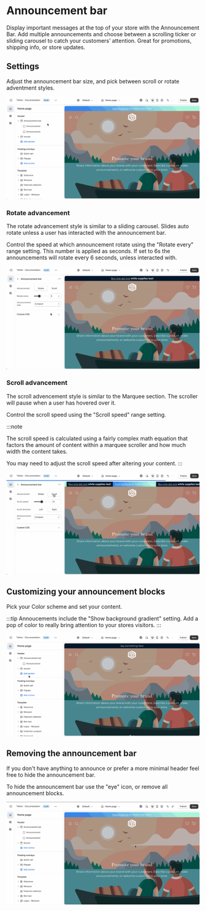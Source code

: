 # Announcement bar

Display important messages at the top of your store with the Announcement Bar. Add multiple announcements and choose between a scrolling ticker or sliding carousel to catch your customers’ attention. Great for promotions, shipping info, or store updates.

## Settings

Adjust the announcement bar size, and pick between scroll or rotate adventment styles.

![Announcement bar base settings](./img/announcement-bar-1-base-settings.gif)

### Rotate advancement

The rotate advancement style is similar to a sliding carousel. Slides auto rotate unless a user has interacted with the announcement bar.

Control the speed at which announcement rotate using the "Rotate every" range setting. This number is applied as seconds. If set to 6s the announcements will rotate every 6 seconds, unless interacted with.

![Announcement bar rotate settings](./img/announcement-bar-1.1-rotate.gif)

### Scroll advancement

The scroll advencement style is similar to the Marquee section. The scroller will pause when a user has hovered over it.

Control the scroll speed using the "Scroll speed" range setting.

:::note

The scroll speed is calculated using a fairly complex math equation that factors the amount of content within a marquee scroller and how much width the content takes.

You may need to adjust the scroll speed after altering your content.
:::

![Announcement bar scroll settings](./img/announcement-bar-1.2-scroll.gif)

## Customizing your announcement blocks

Pick your Color scheme and set your content.

:::tip
Annoucements include the "Show background gradient" setting. Add a pop of color to really bring attention to your stores visitors.
:::

![Customizing your announcements](./img/announcement-bar-2-customize-announcement.gif)

## Removing the announcement bar

If you don't have anything to announce or prefer a more minimal header feel free to hide the announcement bar.

To hide the announcement bar use the "eye" icon, or remove all announcement blocks. 

![Hiding the announcement bar](./img/announcement-bar-3-remove.gif)